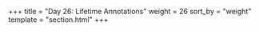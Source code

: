 +++
title = "Day 26: Lifetime Annotations"
weight = 26
sort_by = "weight"
template = "section.html"
+++
